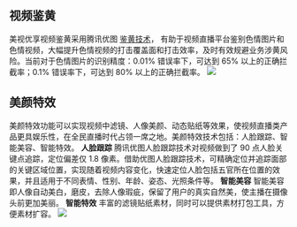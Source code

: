 ## 视频鉴黄
美视优享视频鉴黄采用腾讯优图 [鉴黄技术](https://cloud.tencent.com/product/PornIdentification?idx=2)， 有助于视频直播平台鉴别色情图片和色情视频，大幅提升色情视频的打击覆盖面和打击效率，及时有效规避业务涉黄风险。当前对于色情图片的识别精度：0.01% 错误率下，可达到 65% 以上的正确拦截率；0.1% 错误率下，可达到 80% 以上的正确拦截率。
![](https://mc.qcloudimg.com/static/img/69ebed13a9bd386e2b9910901271e6c9/image.png)

## 美颜特效
美颜特效功能可以实现视频中滤镜、人像美颜、动态贴纸等效果，使视频直播类产品更具娱乐性，在全民直播时代占领一席之地。美颜特效技术包括：人脸跟踪、智能美容、智能特效。
**人脸跟踪**
腾讯优图人脸跟踪技术对视频做到了 90 点人脸关键点追踪，定位偏差仅 1.8 像素。借助优图人脸跟踪技术，可精确定位并追踪面部的关键区域位置，实现随着视频内容变化，快速定位人脸包括五官所在位置的效果，并且适用于不同表情、性别、年龄、姿态、光照条件等。
**智能美容**
智能美容即人像自动美白，磨皮，去除人像瑕疵，保留了用户的真实自然美，使主播在摄像头前更加美丽。
**智能特效**
丰富的滤镜贴纸素材，同时可以提供素材打包工具，方便素材扩容。
![](https://mc.qcloudimg.com/static/img/2ed3f034914c3834b3066056ace03737/image.png)
